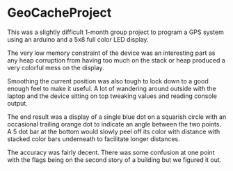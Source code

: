 # GeoCacheProject


This was a slightly difficult 1-month group project to program a GPS system using an arduino and a 5x8 full color LED display.

The very low memory constraint of the device was an interesting part as any heap corruption from having too much on the stack or heap produced a very colorful mess on the display.  

Smoothing the current position was also tough to lock down to a good enough feel to make it useful.  A lot of wandering around outside with the laptop and the device sitting on top tweaking values and reading console output. 

The end result was a display of a single blue dot on a squarish circle with an occasional trailing orange dot to indicate an angle between the two points.  A 5 dot bar at the bottom would slowly peel off its color with distance with stacked color bars underneath to facilitate longer distances.

The accuracy was fairly decent.  There was some confusion at one point with the flags being on the second story of a building but we figured it out.
